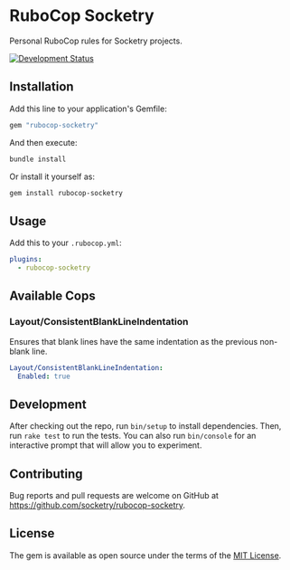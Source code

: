 # RuboCop Socketry

Personal RuboCop rules for Socketry projects.

[![Development Status](https://github.com/socketry/rubocop-socketry/workflows/Test/badge.svg)](https://github.com/socketry/rubocop-socketry/actions?workflow=Test)

## Installation

Add this line to your application's Gemfile:

``` ruby
gem "rubocop-socketry"
```

And then execute:

``` bash
bundle install
```

Or install it yourself as:

``` bash
gem install rubocop-socketry
```

## Usage

Add this to your `.rubocop.yml`:

``` yaml
plugins:
  - rubocop-socketry
```

## Available Cops

### Layout/ConsistentBlankLineIndentation

Ensures that blank lines have the same indentation as the previous non-blank line.

``` yaml
Layout/ConsistentBlankLineIndentation:
  Enabled: true
```

## Development

After checking out the repo, run `bin/setup` to install dependencies. Then, run `rake test` to run the tests. You can also run `bin/console` for an interactive prompt that will allow you to experiment.

## Contributing

Bug reports and pull requests are welcome on GitHub at https://github.com/socketry/rubocop-socketry.

## License

The gem is available as open source under the terms of the [MIT License](https://opensource.org/licenses/MIT).
